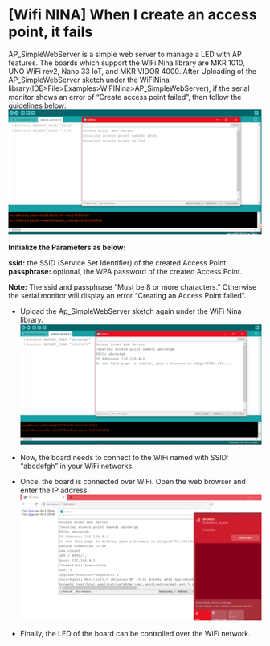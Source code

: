 
# [Wifi NINA] When I create an access point, it fails
AP_SimpleWebServer is a simple web server to manage a LED with AP features. The boards which support the WiFi Nina library are MKR 1010, UNO WiFi rev2, Nano 33 IoT, and MKR VIDOR 4000.  After Uploading of the  AP_SimpleWebServer sketch under the WiFiNina library(IDE>File>Examples>WiFINina>AP_SimpleWebServer), if the serial monitor shows an error of “Create access point failed”, then follow the guidelines below:
![](/assets/img/software/libraries/nina_1.png)

 
**Initialize the Parameters as below:**
 
**ssid:** the SSID (Service Set Identifier) of the created Access Point.
**passphrase:** optional, the WPA password of the created Access Point.
 
**Note:** The ssid and passphrase “Must be 8 or more characters.” Otherwise the serial monitor will display an error “Creating an Access Point failed”. 
 
* Upload the Ap_SimpleWebServer sketch again under the WiFi Nina library.  
![](/assets/img/software/libraries/nina_2.png)

* Now, the board needs to connect to the WiFi named with SSID: “abcdefgh” in your WiFi networks.
* Once, the board is connected over WiFi. Open the web browser and enter the IP address.
![](/assets/img/software/libraries/nina_3.png)
* Finally, the LED of the board can be controlled over the WiFi network. 
 
 

